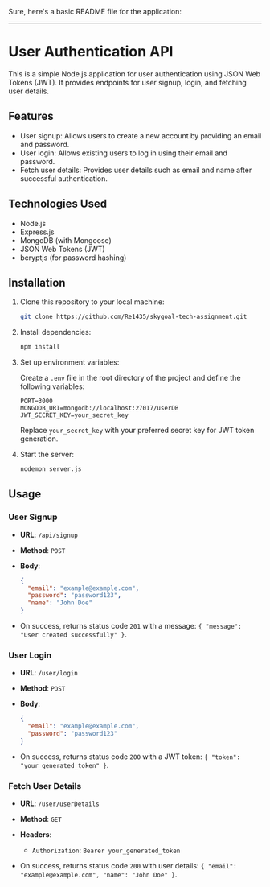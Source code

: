 Sure, here's a basic README file for the application:

---

# User Authentication API

This is a simple Node.js application for user authentication using JSON Web Tokens (JWT). It provides endpoints for user signup, login, and fetching user details.

## Features

- User signup: Allows users to create a new account by providing an email and password.
- User login: Allows existing users to log in using their email and password.
- Fetch user details: Provides user details such as email and name after successful authentication.

## Technologies Used

- Node.js
- Express.js
- MongoDB (with Mongoose)
- JSON Web Tokens (JWT)
- bcryptjs (for password hashing)

## Installation

1. Clone this repository to your local machine:

   ```bash
   git clone https://github.com/Re1435/skygoal-tech-assignment.git
   ```

2. Install dependencies:

   ```bash
   npm install
   ```

3. Set up environment variables:

   Create a `.env` file in the root directory of the project and define the following variables:

   ```
   PORT=3000
   MONGODB_URI=mongodb://localhost:27017/userDB
   JWT_SECRET_KEY=your_secret_key
   ```

   Replace `your_secret_key` with your preferred secret key for JWT token generation.

4. Start the server:

   ```bash
   nodemon server.js
   ```

## Usage

### User Signup

- **URL**: `/api/signup`
- **Method**: `POST`
- **Body**:

  ```json
  {
    "email": "example@example.com",
    "password": "password123",
    "name": "John Doe"
  }
  ```

- On success, returns status code `201` with a message: `{ "message": "User created successfully" }`.

### User Login

- **URL**: `/user/login`
- **Method**: `POST`
- **Body**:

  ```json
  {
    "email": "example@example.com",
    "password": "password123"
  }
  ```

- On success, returns status code `200` with a JWT token: `{ "token": "your_generated_token" }`.

### Fetch User Details

- **URL**: `/user/userDetails`
- **Method**: `GET`
- **Headers**:

  - `Authorization`: `Bearer your_generated_token`

- On success, returns status code `200` with user details: `{ "email": "example@example.com", "name": "John Doe" }`.
